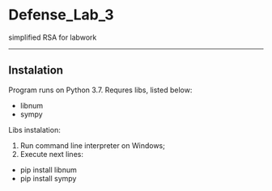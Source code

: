 # Defense_Lab_3
simplified RSA for labwork

---
Instalation
---
Program runs on Python 3.7. Requres libs, listed below:
* libnum
* sympy

Libs instalation:
1. Run command line interpreter on Windows;
2. Execute next lines:
  * pip install libnum
  * pip install sympy
